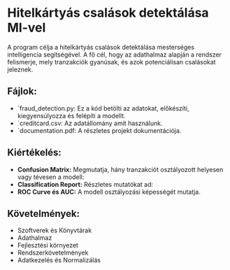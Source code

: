 # Hitelkártyás csalások detektálása MI-vel

A program célja a hitelkártyás csalások detektálása mesterséges intelligencia segítségével. A fő cél, hogy az adathalmaz alapján a rendszer felismerje, mely tranzakciók gyanúsak, és azok potenciálisan csalásokat jeleznek.

## Fájlok:

- `fraud_detection.py: Ez a kód betölti az adatokat, előkészíti, kiegyensúlyozza és felépíti a modellt.
- `creditcard.csv: Az adatállomány amit használunk.
- `documentation.pdf: A részletes projekt dokumentációja.

## Kiértékelés:

- **Confusion Matrix:** Megmutatja, hány tranzakciót osztályozott helyesen vagy tévesen a modell:
- **Classification Report:** Részletes mutatókat ad:
- **ROC Curve és AUC:** A modell osztályozási képességét mutatja.

## Követelmények:

- Szoftverek és Könyvtárak
- Adathalmaz
- Fejlesztési környezet
- Rendszerkövetelmények
- Adatkezelés és Normalizálás
